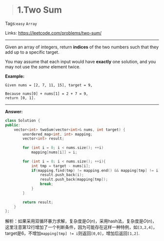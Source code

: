 > # 1.Two Sum

Tags:`easy` `Array`

Links: <https://leetcode.com/problems/two-sum/>

---

Given an array of integers, return **indices** of the two numbers such that they add up to a specific target.

You may assume that each input would have **exactly** one solution, and you may not use the *same* element twice.

**Example:**

```
Given nums = [2, 7, 11, 15], target = 9,

Because nums[0] + nums[1] = 2 + 7 = 9,
return [0, 1].
```

---

**Answer:**

```c++
class Solution {
public:
    vector<int> twoSum(vector<int>& nums, int target) {
        unordered_map<int, int> mapping;
        vector<int> result;
        
        for (int i = 0; i < nums.size(); ++i)
            mapping[nums[i]] = i;
        
        for (int i = 0; i < nums.size(); ++i){
            int tmp = target - nums[i];
            if(mapping.find(tmp) != mapping.end() && mapping[tmp] != i){
                result.push_back(i);
                result.push_back(mapping[tmp]);
                break;
            }
        }
        
        return result;
    }
};
```

解析：如果采用双循环暴力求解，复杂度是$O(n)$，采用hash法，复杂度是$O(n)$，这里注意第12行增加了一个判断条件，因为可能存在这样一种特例，如`[3,2,4]`，target是6，不增加`mapping[tmp] != i`则返回`[0,0]`，增加后返回`[1,2]`.